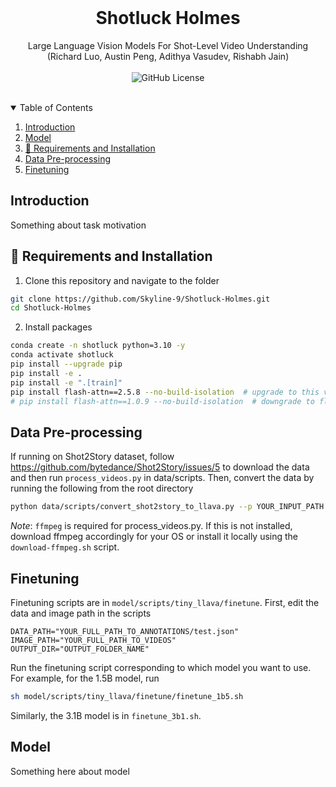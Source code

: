 <!-- PROJECT LOGO -->
<br />
<p align="center">
<!--   <a href="https://github.com/Skyline-9/Shotluck-Holmes">
    <img src="logo.jpeg" alt="Logo" width="140" height="120" >
  </a> -->

  <h1 align="center">Shotluck Holmes</h1>

  <p align="center">
    Large Language Vision Models For Shot-Level Video Understanding (Richard Luo, Austin Peng, Adithya Vasudev, Rishabh Jain)
    <br />
    <br />
<!--     <a href="https://arxiv.org/pdf/2005.09007.pdf"><strong>Read the paper »</strong></a> -->
    <img src="https://img.shields.io/github/license/Skyline-9/Shotluck-Holmes?style=for-the-badge" alt="GitHub License">
    <br />
    <br />
  </p>
</p>

<div align="center">
</div>

<!-- TABLE OF CONTENTS -->
<details open="open">
  <summary>Table of Contents</summary>
  <ol>
    <li><a href="#introduction">Introduction</a></li>
    <li>
      <a href="#model">Model</a>
    </li>
    <li><a href="#-requirements-and-installation">🔧 Requirements and Installation</a></li>
    <li><a href="#data-pre-processing">Data Pre-processing</a></li>
    <li><a href="#finetuning">Finetuning</a></li>
  </ol>
</details>

<!-- INTRODUCTION -->
## Introduction

Something about task motivation

<!-- REQUIREMENTS AND INSTALLATION -->
## 🔧 Requirements and Installation

1. Clone this repository and navigate to the folder

```sh
git clone https://github.com/Skyline-9/Shotluck-Holmes.git
cd Shotluck-Holmes
```

2. Install packages

```sh
conda create -n shotluck python=3.10 -y
conda activate shotluck
pip install --upgrade pip
pip install -e .
pip install -e ".[train]"
pip install flash-attn==2.5.8 --no-build-isolation  # upgrade to this version of flash-attn for H100
# pip install flash-attn==1.0.9 --no-build-isolation  # downgrade to flash attention v1 for older GPUs
```

## Data Pre-processing

If running on Shot2Story dataset, follow https://github.com/bytedance/Shot2Story/issues/5 to download the data and then run `process_videos.py` in data/scripts. Then, convert the data by running the following from the root directory

```sh
python data/scripts/convert_shot2story_to_llava.py --p YOUR_INPUT_PATH --o YOUR_OUTPUT_FILE
```

_Note_: `ffmpeg` is required for process_videos.py. If this is not installed, download ffmpeg accordingly for your OS or install it locally using the `download-ffmpeg.sh` script.

## Finetuning

Finetuning scripts are in `model/scripts/tiny_llava/finetune`. First, edit the data and image path in the scripts

```
DATA_PATH="YOUR_FULL_PATH_TO_ANNOTATIONS/test.json"
IMAGE_PATH="YOUR_FULL_PATH_TO_VIDEOS"
OUTPUT_DIR="OUTPUT_FOLDER_NAME"
```

Run the finetuning script corresponding to which model you want to use. For example, for the 1.5B model, run
```sh
sh model/scripts/tiny_llava/finetune/finetune_1b5.sh
```

Similarly, the 3.1B model is in `finetune_3b1.sh`.

<!-- Model -->
## Model

Something here about model
